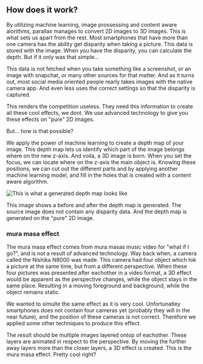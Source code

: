 ## How does it work?
By utilizing machine learning, image prossessing and content aware alorithms, parallax manages to convert 2D images to 3D images. This is what sets us apart from the rest. Most smartphones that have more than one camera has the ability get disparity when taking a picture. This data is stored with the image. When you have the disparity, you can calculate the depth. But if it only was that simple...

This data is not fetched when you take something like a screenshot, or an image with snapchat, or many other sources for that matter. And as it turns out, most social media oriented people rearly takes images with the native camera app. And even less uses the correct settings so that the disparity is captured.

This renders the competition useless. They need this information to create all these cool effects, we dont. We use advanced technology to give you these effects on "pure" 2D images.

But... how is that possible?

We apply the power of machine learning to create a depth map of your image. This depth map lets us identify which part of the image belongs where on the new z-axis. And voila, a 3D image is born. When you set the focus, we can locate where on the z-axis the main object is. Knowing these positions, we can cut out the different parts and by applying another machine learning model, and fill in the holes that is created with a content aware algorithm. 

![This is what a generated depth map looks like](resource:assets/images/depth_map.png)  
  
This image shows a before and after the depth map is generated. The source image does not contain any disparity data. And the depth map is generated on the "pure" 2D image.  
  

### mura masa effect
The mura masa effect comes from mura masas music video for "what if I go?", and is not a result of advanced technology. Way back when, a camera called the Nishika N8000 was made. This camera had four object which tok a picture at the same time, but from a different perspective. When these four pictures was presented after eachother in a video format, a 3D effect would be apparent as the perspective changes, while the object stays in the same place. Resulting in a moving foreground and background, while the object remains static.

We wanted to simulte the same effect as it is very cool. Unfortunatley smartphones does not contain four cameras yet (probably they will in the near future), and the position of these cameras is not correct. Therefore we applied some other techniques to produce this effect.

The result should be multiple images layered ontop of eachother. These layers are animated in respect to the perspective. By moving the further away layers more than the closer layers, a 3D effect is created. This is the mura masa effect. Pretty cool right?
